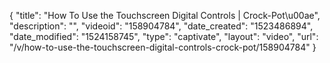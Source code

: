 {
    "title": "How To Use the Touchscreen Digital Controls | Crock-Pot\u00ae",
    "description": "",
    "videoid": "158904784",
    "date_created": "1523486894",
    "date_modified": "1524158745",
    "type": "captivate",
    "layout": "video",
    "url": "\/v\/how-to-use-the-touchscreen-digital-controls-crock-pot\/158904784"
}